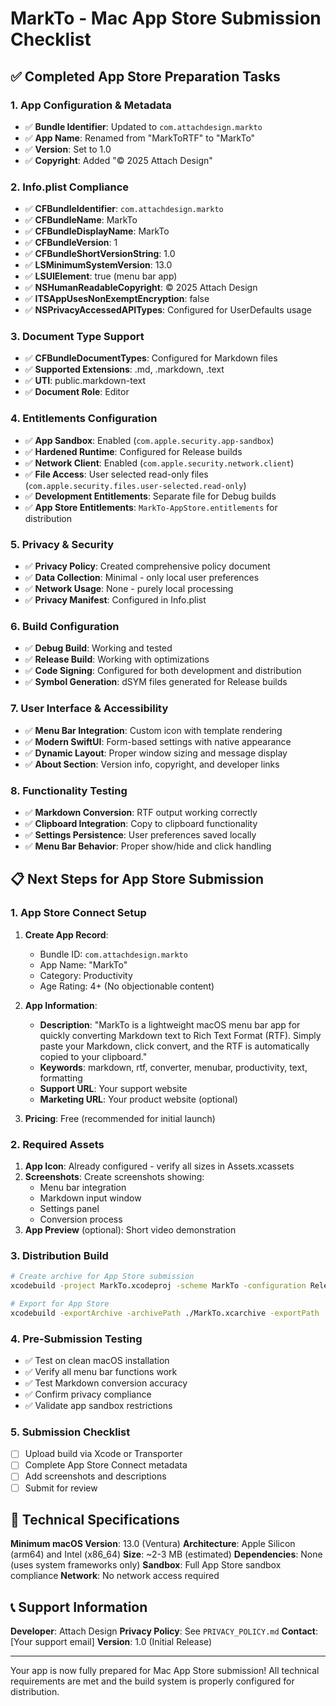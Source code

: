 # MarkTo - Mac App Store Submission Checklist

## ✅ Completed App Store Preparation Tasks

### 1. App Configuration & Metadata
- ✅ **Bundle Identifier**: Updated to `com.attachdesign.markto`
- ✅ **App Name**: Renamed from "MarkToRTF" to "MarkTo"
- ✅ **Version**: Set to 1.0
- ✅ **Copyright**: Added "© 2025 Attach Design"

### 2. Info.plist Compliance
- ✅ **CFBundleIdentifier**: `com.attachdesign.markto`
- ✅ **CFBundleName**: MarkTo
- ✅ **CFBundleDisplayName**: MarkTo
- ✅ **CFBundleVersion**: 1
- ✅ **CFBundleShortVersionString**: 1.0
- ✅ **LSMinimumSystemVersion**: 13.0
- ✅ **LSUIElement**: true (menu bar app)
- ✅ **NSHumanReadableCopyright**: © 2025 Attach Design
- ✅ **ITSAppUsesNonExemptEncryption**: false
- ✅ **NSPrivacyAccessedAPITypes**: Configured for UserDefaults usage

### 3. Document Type Support
- ✅ **CFBundleDocumentTypes**: Configured for Markdown files
- ✅ **Supported Extensions**: .md, .markdown, .text
- ✅ **UTI**: public.markdown-text
- ✅ **Document Role**: Editor

### 4. Entitlements Configuration
- ✅ **App Sandbox**: Enabled (`com.apple.security.app-sandbox`)
- ✅ **Hardened Runtime**: Configured for Release builds
- ✅ **Network Client**: Enabled (`com.apple.security.network.client`)
- ✅ **File Access**: User selected read-only files (`com.apple.security.files.user-selected.read-only`)
- ✅ **Development Entitlements**: Separate file for Debug builds
- ✅ **App Store Entitlements**: `MarkTo-AppStore.entitlements` for distribution

### 5. Privacy & Security
- ✅ **Privacy Policy**: Created comprehensive policy document
- ✅ **Data Collection**: Minimal - only local user preferences
- ✅ **Network Usage**: None - purely local processing
- ✅ **Privacy Manifest**: Configured in Info.plist

### 6. Build Configuration
- ✅ **Debug Build**: Working and tested
- ✅ **Release Build**: Working with optimizations
- ✅ **Code Signing**: Configured for both development and distribution
- ✅ **Symbol Generation**: dSYM files generated for Release builds

### 7. User Interface & Accessibility
- ✅ **Menu Bar Integration**: Custom icon with template rendering
- ✅ **Modern SwiftUI**: Form-based settings with native appearance
- ✅ **Dynamic Layout**: Proper window sizing and message display
- ✅ **About Section**: Version info, copyright, and developer links

### 8. Functionality Testing
- ✅ **Markdown Conversion**: RTF output working correctly
- ✅ **Clipboard Integration**: Copy to clipboard functionality
- ✅ **Settings Persistence**: User preferences saved locally
- ✅ **Menu Bar Behavior**: Proper show/hide and click handling

## 📋 Next Steps for App Store Submission

### 1. App Store Connect Setup
1. **Create App Record**:
   - Bundle ID: `com.attachdesign.markto`
   - App Name: "MarkTo"
   - Category: Productivity
   - Age Rating: 4+ (No objectionable content)

2. **App Information**:
   - **Description**: "MarkTo is a lightweight macOS menu bar app for quickly converting Markdown text to Rich Text Format (RTF). Simply paste your Markdown, click convert, and the RTF is automatically copied to your clipboard."
   - **Keywords**: markdown, rtf, converter, menubar, productivity, text, formatting
   - **Support URL**: Your support website
   - **Marketing URL**: Your product website (optional)

3. **Pricing**: Free (recommended for initial launch)

### 2. Required Assets
1. **App Icon**: Already configured - verify all sizes in Assets.xcassets
2. **Screenshots**: Create screenshots showing:
   - Menu bar integration
   - Markdown input window
   - Settings panel
   - Conversion process
3. **App Preview** (optional): Short video demonstration

### 3. Distribution Build
```bash
# Create archive for App Store submission
xcodebuild -project MarkTo.xcodeproj -scheme MarkTo -configuration Release archive -archivePath ./MarkTo.xcarchive

# Export for App Store
xcodebuild -exportArchive -archivePath ./MarkTo.xcarchive -exportPath ./AppStoreExport -exportOptionsPlist ExportOptions.plist
```

### 4. Pre-Submission Testing
- ✅ Test on clean macOS installation
- ✅ Verify all menu bar functions work
- ✅ Test Markdown conversion accuracy
- ✅ Confirm privacy compliance
- ✅ Validate app sandbox restrictions

### 5. Submission Checklist
- [ ] Upload build via Xcode or Transporter
- [ ] Complete App Store Connect metadata
- [ ] Add screenshots and descriptions
- [ ] Submit for review

## 🔧 Technical Specifications

**Minimum macOS Version**: 13.0 (Ventura)
**Architecture**: Apple Silicon (arm64) and Intel (x86_64)
**Size**: ~2-3 MB (estimated)
**Dependencies**: None (uses system frameworks only)
**Sandbox**: Full App Store sandbox compliance
**Network**: No network access required

## 📞 Support Information

**Developer**: Attach Design
**Privacy Policy**: See `PRIVACY_POLICY.md`
**Contact**: [Your support email]
**Version**: 1.0 (Initial Release)

---

Your app is now fully prepared for Mac App Store submission! All technical requirements are met and the build system is properly configured for distribution.
